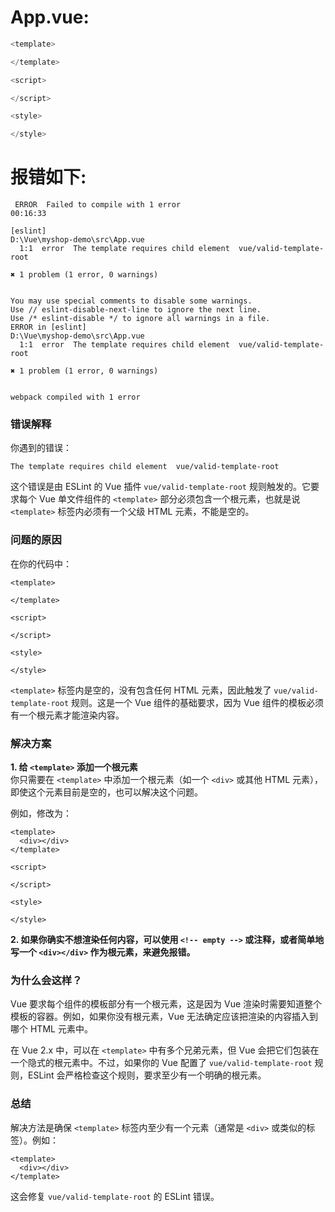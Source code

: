 # App.vue:

```js
<template>

</template>

<script>

</script>

<style>

</style>


```

# 报错如下:

```
 ERROR  Failed to compile with 1 error                                                                                                                                             00:16:33

[eslint]
D:\Vue\myshop-demo\src\App.vue
  1:1  error  The template requires child element  vue/valid-template-root

✖ 1 problem (1 error, 0 warnings)


You may use special comments to disable some warnings.
Use // eslint-disable-next-line to ignore the next line.
Use /* eslint-disable */ to ignore all warnings in a file.
ERROR in [eslint]
D:\Vue\myshop-demo\src\App.vue
  1:1  error  The template requires child element  vue/valid-template-root

✖ 1 problem (1 error, 0 warnings)


webpack compiled with 1 error

```

### 错误解释

你遇到的错误：

```
The template requires child element  vue/valid-template-root
```

这个错误是由 ESLint 的 Vue 插件 `vue/valid-template-root` 规则触发的。它要求每个 Vue 单文件组件的 `<template>` 部分必须包含一个根元素，也就是说 `<template>` 标签内必须有一个父级 HTML 元素，不能是空的。

### 问题的原因

在你的代码中：

```vue
<template>

</template>

<script>

</script>

<style>

</style>
```

`<template>` 标签内是空的，没有包含任何 HTML 元素，因此触发了 `vue/valid-template-root` 规则。这是一个 Vue 组件的基础要求，因为 Vue 组件的模板必须有一个根元素才能渲染内容。

### 解决方案

**1. 给 `<template>` 添加一个根元素**  
你只需要在 `<template>` 中添加一个根元素（如一个 `<div>` 或其他 HTML 元素），即使这个元素目前是空的，也可以解决这个问题。

例如，修改为：

```vue
<template>
  <div></div>
</template>

<script>

</script>

<style>

</style>
```

**2. 如果你确实不想渲染任何内容，可以使用 `<!-- empty -->` 或注释，或者简单地写一个 `<div></div>` 作为根元素，来避免报错。**

### 为什么会这样？

Vue 要求每个组件的模板部分有一个根元素，这是因为 Vue 渲染时需要知道整个模板的容器。例如，如果你没有根元素，Vue 无法确定应该把渲染的内容插入到哪个 HTML 元素中。

在 Vue 2.x 中，可以在 `<template>` 中有多个兄弟元素，但 Vue 会把它们包装在一个隐式的根元素中。不过，如果你的 Vue 配置了 `vue/valid-template-root` 规则，ESLint 会严格检查这个规则，要求至少有一个明确的根元素。

### 总结

解决方法是确保 `<template>` 标签内至少有一个元素（通常是 `<div>` 或类似的标签）。例如：

```vue
<template>
  <div></div>
</template>
```

这会修复 `vue/valid-template-root` 的 ESLint 错误。